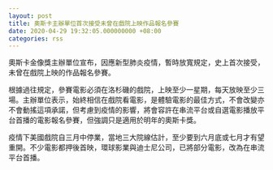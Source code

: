 ```yaml
---
layout: post
title: 奧斯卡主辦單位首次接受未曾在戲院上映作品報名參賽
date: 2020-04-29 19:32:05.000000000 +08:00
categories: rss
---
```


奧斯卡金像獎主辦單位宣布，因應新型肺炎疫情，暫時放寬規定，史上首次接受，未曾在戲院上映的作品報名參賽。

根據過往規定，參賽電影必須在洛杉磯的戲院，上映至少一星期，每天放映至少三場。主辦單位表示，始終相信在戲院看電影，是體驗電影的最佳方式，不會改變亦不會動搖這項承諾，但考慮到疫情的影響，將會容許在串流平台或自選電影播放平台首播的電影報名參賽，但強調只是適用於明年的奧斯卡獎。

疫情下美國戲院自三月中停業，當地三大院線估計，至少要到六月底或七月才有望重開。不少電影都押後首映，環球影業與迪士尼公司，已將部分電影，改為在串流平台首播。
